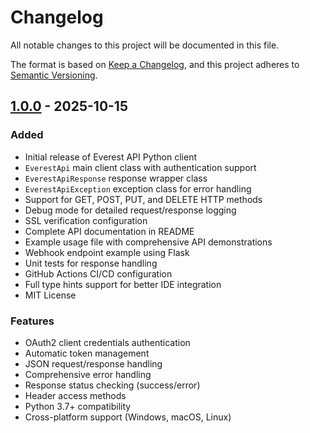 # Changelog

All notable changes to this project will be documented in this file.

The format is based on [Keep a Changelog](https://keepachangelog.com/en/1.0.0/),
and this project adheres to [Semantic Versioning](https://semver.org/spec/v2.0.0.html).

## [1.0.0] - 2025-10-15

### Added
- Initial release of Everest API Python client
- `EverestApi` main client class with authentication support
- `EverestApiResponse` response wrapper class
- `EverestApiException` exception class for error handling
- Support for GET, POST, PUT, and DELETE HTTP methods
- Debug mode for detailed request/response logging
- SSL verification configuration
- Complete API documentation in README
- Example usage file with comprehensive API demonstrations
- Webhook endpoint example using Flask
- Unit tests for response handling
- GitHub Actions CI/CD configuration
- Full type hints support for better IDE integration
- MIT License

### Features
- OAuth2 client credentials authentication
- Automatic token management
- JSON request/response handling
- Comprehensive error handling
- Response status checking (success/error)
- Header access methods
- Python 3.7+ compatibility
- Cross-platform support (Windows, macOS, Linux)

[1.0.0]: https://github.com/everest/everest-python-sdk/releases/tag/v1.0.0

